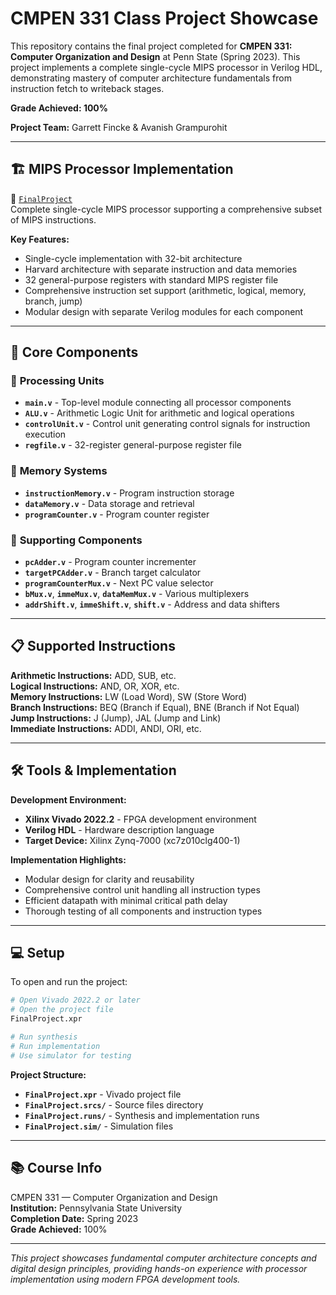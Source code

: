 # CMPEN 331 Class Project Showcase

This repository contains the final project completed for **CMPEN 331: Computer Organization and Design** at Penn State (Spring 2023). This project implements a complete single-cycle MIPS processor in Verilog HDL, demonstrating mastery of computer architecture fundamentals from instruction fetch to writeback stages. 

**Grade Achieved: 100%**

**Project Team:** Garrett Fincke & Avanish Grampurohit

---

## 🏗️ MIPS Processor Implementation
📁 [`FinalProject`](./FinalProject)  
Complete single-cycle MIPS processor supporting a comprehensive subset of MIPS instructions.

**Key Features:**
- Single-cycle implementation with 32-bit architecture
- Harvard architecture with separate instruction and data memories
- 32 general-purpose registers with standard MIPS register file
- Comprehensive instruction set support (arithmetic, logical, memory, branch, jump)
- Modular design with separate Verilog modules for each component

---

## 🔧 Core Components

### 🧠 **Processing Units**
- **`main.v`** - Top-level module connecting all processor components
- **`ALU.v`** - Arithmetic Logic Unit for arithmetic and logical operations
- **`controlUnit.v`** - Control unit generating control signals for instruction execution
- **`regfile.v`** - 32-register general-purpose register file

### 💾 **Memory Systems**
- **`instructionMemory.v`** - Program instruction storage
- **`dataMemory.v`** - Data storage and retrieval
- **`programCounter.v`** - Program counter register

### 🔀 **Supporting Components**
- **`pcAdder.v`** - Program counter incrementer
- **`targetPCAdder.v`** - Branch target calculator
- **`programCounterMux.v`** - Next PC value selector
- **`bMux.v`**, **`immeMux.v`**, **`dataMemMux.v`** - Various multiplexers
- **`addrShift.v`**, **`immeShift.v`**, **`shift.v`** - Address and data shifters

---

## 📋 Supported Instructions

**Arithmetic Instructions:** ADD, SUB, etc.  
**Logical Instructions:** AND, OR, XOR, etc.  
**Memory Instructions:** LW (Load Word), SW (Store Word)  
**Branch Instructions:** BEQ (Branch if Equal), BNE (Branch if Not Equal)  
**Jump Instructions:** J (Jump), JAL (Jump and Link)  
**Immediate Instructions:** ADDI, ANDI, ORI, etc.

---

## 🛠️ Tools & Implementation

**Development Environment:**
- **Xilinx Vivado 2022.2** - FPGA development environment
- **Verilog HDL** - Hardware description language
- **Target Device:** Xilinx Zynq-7000 (xc7z010clg400-1)

**Implementation Highlights:**
- Modular design for clarity and reusability
- Comprehensive control unit handling all instruction types
- Efficient datapath with minimal critical path delay
- Thorough testing of all components and instruction types

---

## 💻 Setup

To open and run the project:
```bash
# Open Vivado 2022.2 or later
# Open the project file
FinalProject.xpr

# Run synthesis
# Run implementation
# Use simulator for testing
```

**Project Structure:**
- **`FinalProject.xpr`** - Vivado project file
- **`FinalProject.srcs/`** - Source files directory
- **`FinalProject.runs/`** - Synthesis and implementation runs
- **`FinalProject.sim/`** - Simulation files

---

## 📚 Course Info
CMPEN 331 — Computer Organization and Design  
**Institution:** Pennsylvania State University  
**Completion Date:** Spring 2023  
**Grade Achieved:** 100%

---

*This project showcases fundamental computer architecture concepts and digital design principles, providing hands-on experience with processor implementation using modern FPGA development tools.* 